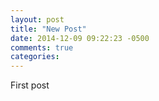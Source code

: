 ```yaml
---
layout: post
title: "New Post"
date: 2014-12-09 09:22:23 -0500
comments: true
categories: 
---
```


First post
